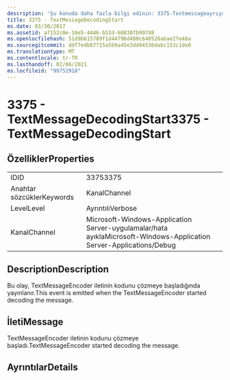 ```yaml
---
description: 'Şu konuda daha fazla bilgi edinin: 3375-Textmessageayrışdingstart'
title: 3375 - TextMessageDecodingStart
ms.date: 03/30/2017
ms.assetid: a7152c0e-10e5-4446-b52d-60838fb99748
ms.openlocfilehash: 51d9b615789f1d44796d480c640528abae2fe48a
ms.sourcegitcommit: ddf7edb67715a5b9a45e3dd44536dabc153c1de0
ms.translationtype: MT
ms.contentlocale: tr-TR
ms.lasthandoff: 02/06/2021
ms.locfileid: "99752918"
---
```

# <a name="3375---textmessagedecodingstart"></a><span data-ttu-id="12a8b-103">3375 - TextMessageDecodingStart</span><span class="sxs-lookup"><span data-stu-id="12a8b-103">3375 - TextMessageDecodingStart</span></span>

## <a name="properties"></a><span data-ttu-id="12a8b-104">Özellikler</span><span class="sxs-lookup"><span data-stu-id="12a8b-104">Properties</span></span>  
  
|||  
|-|-|  
|<span data-ttu-id="12a8b-105">ID</span><span class="sxs-lookup"><span data-stu-id="12a8b-105">ID</span></span>|<span data-ttu-id="12a8b-106">3375</span><span class="sxs-lookup"><span data-stu-id="12a8b-106">3375</span></span>|  
|<span data-ttu-id="12a8b-107">Anahtar sözcükler</span><span class="sxs-lookup"><span data-stu-id="12a8b-107">Keywords</span></span>|<span data-ttu-id="12a8b-108">Kanal</span><span class="sxs-lookup"><span data-stu-id="12a8b-108">Channel</span></span>|  
|<span data-ttu-id="12a8b-109">Level</span><span class="sxs-lookup"><span data-stu-id="12a8b-109">Level</span></span>|<span data-ttu-id="12a8b-110">Ayrıntılı</span><span class="sxs-lookup"><span data-stu-id="12a8b-110">Verbose</span></span>|  
|<span data-ttu-id="12a8b-111">Kanal</span><span class="sxs-lookup"><span data-stu-id="12a8b-111">Channel</span></span>|<span data-ttu-id="12a8b-112">Microsoft-Windows-Application Server-uygulamalar/hata ayıkla</span><span class="sxs-lookup"><span data-stu-id="12a8b-112">Microsoft-Windows-Application Server-Applications/Debug</span></span>|  
  
## <a name="description"></a><span data-ttu-id="12a8b-113">Description</span><span class="sxs-lookup"><span data-stu-id="12a8b-113">Description</span></span>  

 <span data-ttu-id="12a8b-114">Bu olay, TextMessageEncoder iletinin kodunu çözmeye başladığında yayınlanır.</span><span class="sxs-lookup"><span data-stu-id="12a8b-114">This event is emitted when the TextMessageEncoder started decoding the message.</span></span>  
  
## <a name="message"></a><span data-ttu-id="12a8b-115">İleti</span><span class="sxs-lookup"><span data-stu-id="12a8b-115">Message</span></span>  

 <span data-ttu-id="12a8b-116">TextMessageEncoder iletinin kodunu çözmeye başladı.</span><span class="sxs-lookup"><span data-stu-id="12a8b-116">TextMessageEncoder started decoding the message.</span></span>  
  
## <a name="details"></a><span data-ttu-id="12a8b-117">Ayrıntılar</span><span class="sxs-lookup"><span data-stu-id="12a8b-117">Details</span></span>
